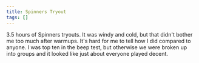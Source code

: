 ```yaml
---
title: Spinners Tryout
tags: []
---
```


3.5 hours of Spinners tryouts. It was windy and cold, but that didn't bother me too much after warmups. It's hard for me to tell how I did compared to anyone. I was top ten in the beep test, but otherwise we were broken up into groups and it looked like just about everyone played decent.

